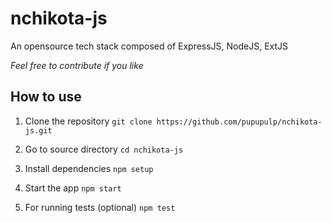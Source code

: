 # nchikota-js

An opensource tech stack composed of ExpressJS, NodeJS, ExtJS

*Feel free to contribute if you like*

## How to use

1. Clone the repository
    `git clone https://github.com/pupupulp/nchikota-js.git`

2. Go to source directory
    `cd nchikota-js`

3. Install dependencies
    `npm setup`

4. Start the app
    `npm start`

5. For running tests (optional)
    `npm test`